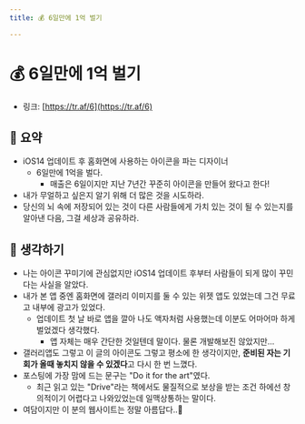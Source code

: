 ```yaml
---
title: 💰 6일만에 1억 벌기

---
```

# 💰 6일만에 1억 벌기

- 링크: [https://tr.af/6](https://tr.af/6)

## 📝 요약 

- iOS14 업데이트 후 홈화면에 사용하는 아이콘을 파는 디자이너  
  - 6일만에 1억을 벌다.  
    - 매출은 6일이지만 지난 7년간 꾸준히 아이콘을 만들어 왔다고 한다! 
- 내가 무얼하고 싶은지 알기 위해 더 많은 것을 시도하라.  
- 당신의 뇌 속에 저장되어 있는 것이 다른 사람들에게 가치 있는 것이 될 수 있는지를 알아낸 다음, 그걸 세상과 공유하라.  

## 🤔 생각하기 
- 나는 아이콘 꾸미기에 관심없지만 iOS14 업데이트 후부터 사람들이 되게 많이 꾸민다는 사실을 알았다.  
- 내가 본 앱 중엔 홈화면에 갤러리 이미지를 둘 수 있는 위젯 앱도 있었는데 그건 무료고 내부에 광고가 있었다.  
  - 업데이트 첫 날 바로 앱을 깔아 나도 액자처럼 사용했는데 이분도 어마어마 하게 벌었겠다 생각했다.  
    - 앱 자체는 매우 간단한 것일텐데 말이다. 물론 개발해보진 않았지만... 
- 갤러리앱도 그렇고 이 글의 아이콘도 그렇고 평소에 한 생각이지만, **준비된 자는 기회가 올때 놓치지 않을 수 있겠다**고 다시 한 번 느꼈다.   
- 포스팅에 가장 맘에 드는 문구는 "Do it for the art"였다.  
  - 최근 읽고 있는 "Drive"라는 책에서도 물질적으로 보상을 받는 조건 하에선 창의적이기 어렵다고 나와있었는데 일맥상통하는 말이다.  
- 여담이지만 이 분의 웹사이트는 정말 아름답다..🥺


